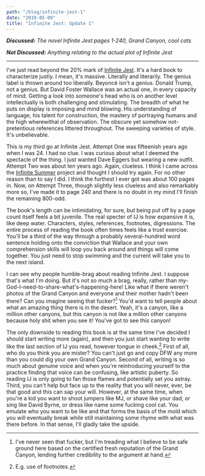 ```yaml
---
path: "/blog/infinite-jest-1"
date: "2019-05-09"
title: "Infinite Jest: Update 1"
---
```


***Discussed:*** *The novel Infinite Jest pages 1-240, Grand Canyon, cool cats*

***Not Discussed:*** *Anything relating to the actual plot of Infinite Jest*

<hr />

I've just read beyond the 20% mark of [Infinite Jest](https://www.amazon.com/Infinite-Jest-David-Foster-Wallace-ebook/dp/B000S1M9LY/ref=sr_1_1?crid=4KTWR8CE3GRO&keywords=infinite+jest&qid=1557421726&s=gateway&sprefix=infinite+je%2Caps%2C166&sr=8-1). It's a hard book to characterize
justly. I mean, it's massive. Literally and literarily. The genius label is
thrown around too liberally. Beyoncé isn't a genius. Donald Trump, not a genius.
But David Foster Wallace was an actual one, in every capacity of mind. Getting a look into someone's head who is on another
level intellectually is both challenging and stimulating. The breadth of what he
puts on display is imposing and mind blowing. His 
understanding of language, his talent for construction, the mastery of portraying humans and the high
wherewithal of observation. The obscure yet somehow not-pretentious references
littered throughout. The sweeping varieties of style. It's unbelievable.

This is my third go at Infinite Jest. Attempt One was fifteenish years ago when I was 24. I had no clue. I was curious about what I deemed the spectacle of the thing. I just wanted Dave Eggers but wearing a new outfit. Attempt Two was about ten years ago. Again, clueless. I think I came across the [Infinite Summer](http://infinitesummer.org/) project and
thought I should try again. For no other reason than to say I did. I think the
furthest I ever got was about 100 pages in. Now, on Attempt Three, though slightly less 
clueless and also remarkably more so, I've made it to page 240 and there is no doubt in my mind I'll finish the remaining 800-odd. 

The book's length can be intimidating, for sure, but being put off by a page
count itself feels a bit juvenile. The real specter of IJ is how expansive it
is, like deep water. Characters, styles, references, footnotes, digressions. The entire process of reading
the book often times feels like a trust exercise. You'll be a third of the way
through a probably several-hundred word sentence holding onto the conviction that 
Wallace and your own comprehension skills will loop you back around and things will
come together. You just need to stop swimming and the current will take you to the next island.

I can see why people humble-brag about reading Infinite Jest. I suppose that's what
I'm doing. But it's not so much a brag, really, rather than
my-God-I-need-to-share-what's-happening-here! Like what if there weren't
photos of the Grand Canyon and everyone and their mother hadn't been there?
Can you imagine seeing that fucker?[^1] You'd want
to tell people about what an amazing thing there is in the desert. Yeah, it's
a canyon, like a million other canyons, but this canyon is not like a million
other canyons because holy shit when you see it! You've got to see this canyon!

The only downside to reading this book is at the same time I've decided
I should start writing more (again), and then you just start wanting to write
like the last section of IJ you read, however tongue in cheek.[^2] First of all, who do you think you
are mister? You can't just go and copy DFW any more than you could dig your own
Grand Canyon. Second of all, writing is so much about genuine voice and when you're 
reintroducing yourself to the practice finding that voice can be confusing, like 
artistic puberty. So reading IJ is only going to fan those flames and potentially 
set you astray. Third, you can't help but face up to the reality that you will never, ever, be that good and this can sap your will. However, at the same time, when you're a kid you want to shoot jumpers 
like MJ, or shave like your dad, or sing like David Byrne, or dress like name some 
fucking cool cat. You emulate who you want to be like and that forms the basis of the 
mold which you will eventually break while still maintaining some rhyme with what was there before. In that sense, I'll gladly take the upside. 

[^1]: I've never seen that fucker, but I'm treading what I believe to be safe ground here based on the certified fresh reputation of the Grand Canyon, lending further credibility to the argument at hand.
[^2]: E.g. use of footnotes.